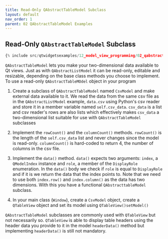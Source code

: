 ```yaml
---
title: Read-Only QAbstractTableModel Subclass
layout: default
nav_order: 1
parent: 02 QAbstractTableModel Examples
---
```


## Read-Only `QAbstractTableModel` Subclass

```python
{% include src/qtwidgetsexamples/12_model_view_programming/02_qabstracttablemodel/01_table_model.py %}
```

`QAbstractTableModel` lets you make your two-dimensional data available to Qt views. Just as with `QAbstractListModel` it can be read-only, editable and resizable, depending on the base class methods you choose to implement. To use a read-only `QAbstractTableMOdel` object in your program

1. Create a subclass of `QAbstractTableModel` named `CsvModel` and make external data available to it. We read the data from the same csv file as in the `QAbstractListModel` example, `data.csv` using Python's csv reader and store it in a member variable named `self.csv_data`. `csv_data` is a list and csv reader's rows are also lists which effectively makes `csv_data` a two-dimensional list suitable for use with `QAbstractTableModel` subclasses

2. Implement the `rowCount()` and the `columnCount()` methods. `rowCount()` is the length of the `self.csv_data` list and never changes since the model is read-only. `columnCount()` is hard-coded to return 4, the number of columns in the csv file.

3. Implement the `data()` method. `data()` expects two arguments: `index`, a `QModelIndex` instance and `role`, a member of the `DisplayRole` enumeration. In the `data()` body we check if `role` is equal to `DisplayRole` and if it is we return the data that the index points to. Note  that we need to use both `index.row()` and `index.column()` as the data has two dimensions. With this you have a functional `QAbstracttableModel` subclass. 

4. In your main class (`Window`), create a `CsvModel` object, create a `QTableView` object and set its model using `QTableView()setModel()`

`QAbstractTableModel` subclasses are commonly used with `QTableView` but not necessarily so. `QTableView` is able to display table headers using the header data you provide to it in the model `headerData()` method but implementing `headerData()` is still not mandatory.